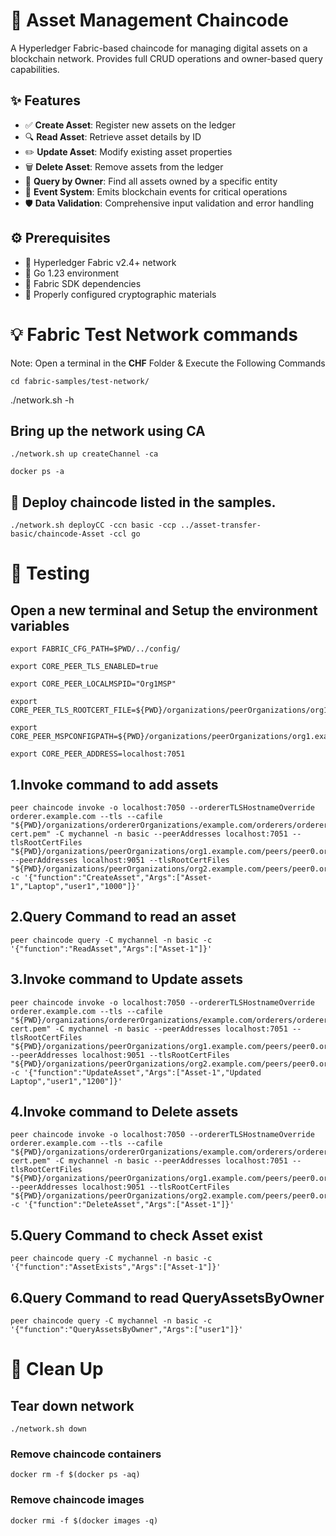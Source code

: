 # 🏦 Asset Management Chaincode

A Hyperledger Fabric-based chaincode for managing digital assets on a blockchain network. Provides full CRUD operations and owner-based query capabilities.

## ✨ Features

- ✅ **Create Asset**: Register new assets on the ledger
- 🔍 **Read Asset**: Retrieve asset details by ID
- ✏️ **Update Asset**: Modify existing asset properties
- 🗑️ **Delete Asset**: Remove assets from the ledger
- 👤 **Query by Owner**: Find all assets owned by a specific entity
- 📢 **Event System**: Emits blockchain events for critical operations
- 🛡️ **Data Validation**: Comprehensive input validation and error handling

## ⚙️ Prerequisites

- 🐳 Hyperledger Fabric v2.4+ network
- 🐹 Go 1.23 environment
- 🧰 Fabric SDK dependencies
- 🔐 Properly configured cryptographic materials

# 💡 Fabric Test Network commands

Note: Open a terminal in the **CHF** Folder & Execute the Following Commands
```
cd fabric-samples/test-network/
```

./network.sh -h

## Bring up the network using CA

```
./network.sh up createChannel -ca

```
```
docker ps -a
```

## 🚢 Deploy  chaincode listed in the samples.
```
./network.sh deployCC -ccn basic -ccp ../asset-transfer-basic/chaincode-Asset -ccl go
```
# 🧪 Testing

## Open a new terminal and Setup the environment variables
```
export FABRIC_CFG_PATH=$PWD/../config/

export CORE_PEER_TLS_ENABLED=true

export CORE_PEER_LOCALMSPID="Org1MSP"

export CORE_PEER_TLS_ROOTCERT_FILE=${PWD}/organizations/peerOrganizations/org1.example.com/peers/peer0.org1.example.com/tls/ca.crt

export CORE_PEER_MSPCONFIGPATH=${PWD}/organizations/peerOrganizations/org1.example.com/users/Admin@org1.example.com/msp

export CORE_PEER_ADDRESS=localhost:7051
```
## 1.Invoke command to add assets
```
peer chaincode invoke -o localhost:7050 --ordererTLSHostnameOverride orderer.example.com --tls --cafile "${PWD}/organizations/ordererOrganizations/example.com/orderers/orderer.example.com/msp/tlscacerts/tlsca.example.com-cert.pem" -C mychannel -n basic --peerAddresses localhost:7051 --tlsRootCertFiles "${PWD}/organizations/peerOrganizations/org1.example.com/peers/peer0.org1.example.com/tls/ca.crt" --peerAddresses localhost:9051 --tlsRootCertFiles "${PWD}/organizations/peerOrganizations/org2.example.com/peers/peer0.org2.example.com/tls/ca.crt" -c '{"function":"CreateAsset","Args":["Asset-1","Laptop","user1","1000"]}'
```
## 2.Query Command to read an asset
```
peer chaincode query -C mychannel -n basic -c '{"function":"ReadAsset","Args":["Asset-1"]}'

```
## 3.Invoke command to Update assets
```
peer chaincode invoke -o localhost:7050 --ordererTLSHostnameOverride orderer.example.com --tls --cafile "${PWD}/organizations/ordererOrganizations/example.com/orderers/orderer.example.com/msp/tlscacerts/tlsca.example.com-cert.pem" -C mychannel -n basic --peerAddresses localhost:7051 --tlsRootCertFiles "${PWD}/organizations/peerOrganizations/org1.example.com/peers/peer0.org1.example.com/tls/ca.crt" --peerAddresses localhost:9051 --tlsRootCertFiles "${PWD}/organizations/peerOrganizations/org2.example.com/peers/peer0.org2.example.com/tls/ca.crt" -c '{"function":"UpdateAsset","Args":["Asset-1","Updated Laptop","user1","1200"]}'
```
## 4.Invoke command to Delete assets
```
peer chaincode invoke -o localhost:7050 --ordererTLSHostnameOverride orderer.example.com --tls --cafile "${PWD}/organizations/ordererOrganizations/example.com/orderers/orderer.example.com/msp/tlscacerts/tlsca.example.com-cert.pem" -C mychannel -n basic --peerAddresses localhost:7051 --tlsRootCertFiles "${PWD}/organizations/peerOrganizations/org1.example.com/peers/peer0.org1.example.com/tls/ca.crt" --peerAddresses localhost:9051 --tlsRootCertFiles "${PWD}/organizations/peerOrganizations/org2.example.com/peers/peer0.org2.example.com/tls/ca.crt" -c '{"function":"DeleteAsset","Args":["Asset-1"]}'
```
## 5.Query Command to check Asset exist
```
peer chaincode query -C mychannel -n basic -c '{"function":"AssetExists","Args":["Asset-1"]}'

```

## 6.Query Command to read QueryAssetsByOwner
```
peer chaincode query -C mychannel -n basic -c '{"function":"QueryAssetsByOwner","Args":["user1"]}'
```


# 🧹 Clean Up

## Tear down network
```
./network.sh down
```
### Remove chaincode containers
```
docker rm -f $(docker ps -aq)
```

### Remove chaincode images
```
docker rmi -f $(docker images -q)
```


